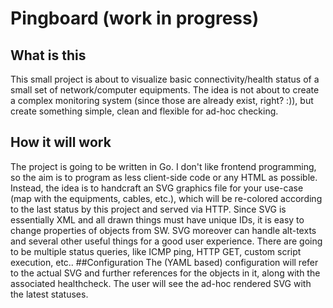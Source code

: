 # Pingboard (work in progress)
## What is this
This small project is about to visualize basic connectivity/health status of a small set of network/computer equipments.
The idea is not about to create a complex monitoring system (since those are already exist, right? :)), but create something simple, clean and flexible for ad-hoc checking.
## How it will work
The project is going to be written in Go. I don't like frontend programming, so the aim is to program as less client-side code or any HTML as possible. Instead, the idea is to handcraft an SVG graphics file for your use-case (map with the equipments, cables, etc.), which will be re-colored according to the last status by this project and served via HTTP. Since SVG is essentially XML and all drawn things must have unique IDs, it is easy to change properties of objects from SW.
SVG moreover can handle alt-texts and several other useful things for a good user experience.
There are going to be multiple status queries, like ICMP ping, HTTP GET, custom script execution, etc..
##Configuration
The (YAML based) configuration will refer to the actual SVG and further references for the objects in it, along with the associated healthcheck. The user will see the ad-hoc rendered SVG with the latest statuses.